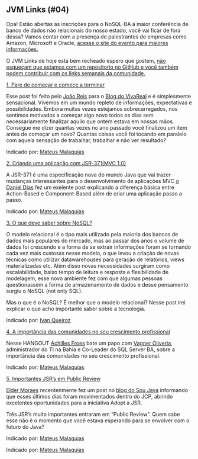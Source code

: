 ## JVM Links (#04)

Opa! Estão abertas as inscrições para o NoSQL-BA a maior conferência de banco de dados não relacionais do nosso estado, você vai ficar de fora dessa? Vamos contar com a presença de palestrantes de empresas como Amazon, Microsoft e Oracle,
[acesse o site do evento para maiores informações.](http://www.nosqlba.org)

O JVM Links de hoje está bem recheado espero que gostem, [não esqueçam que estamos com um repositorio no GitHub e você também podem contribuir com os links semanais da comunidade.](https://github.com/javabahia/JVM-Links)

[1. Pare de começar e comece a terminar](https://tech.vivareal.com.br/pare-de-come%C3%A7ar-e-comece-a-terminar-840f758d6b75#.kwk3vkkoe)

Esse post foi feito pelo [João Reis](https://twitter.com/jreisstudio) para o [Blog do VivaReal](https://tech.vivareal.com.br/pare-de-come%C3%A7ar-e-comece-a-terminar-840f758d6b75#.kwk3vkkoe) e é simplesmente sensacional. Vivemos em um mundo repleto de informações, expectativas e possibilidades. Embora muitas vezes estejamos sobrecarregados, nos sentimos motivados a começar algo novo todos os dias sem necessariamente finalizar aquilo que ontem estava em nossas mãos. Consegue me dizer quantas vezes no ano passado você finalizou um item antes de começar um novo? Quantas coisas você foi tocando em paralelo com aquela sensação de trabalhar, trabalhar e não ver resultado?

Indicado por: [Mateus Malaquias](https://twitter.com/mmalaquias1)

[2. Criando uma aplicação com JSR-371(MVC 1.0)](https://danieldiasjava.wordpress.com/2017/01/25/criando-uma-aplicacao-com-jsr-371mvc-1-0/)

A JSR-371 é uma especificação nova do mundo Java que vai trazer mudanças interessantes para o desenvolvimento de aplicações MVC [o Daniel Dias](https://twitter.com/DanielDiasJava) fez um exelente post explicando a diferença básica entre Action-Based e Component-Based além de criar uma aplicação passo a passo.

Indicado por: [Mateus Malaquias](https://twitter.com/mmalaquias1)

[3. O que devo saber sobre NoSQL?](http://blog.ivanqueiroz.com/2017/01/o-que-devo-saber-sobre-nosql.html?platform=hootsuite)

O modelo relacional é o tipo mais utilizado pela maioria dos bancos de dados mais populares do mercado, mas ao passar dos anos o volume de dados foi crescendo e a forma de se extrair informações foram se tornando cada vez mais custosas nesse modelo, o que levou a criação de novas técnicas como utilizar datawarehouses para geração de relatórios, views materializadas etc. Além disso novas necessidades surgiram como escalabilidade, baixo tempo de leitura e resposta e flexibilidade de modelagem, esse novo ambiente fez com que algumas pessoas questionassem a forma de armazenamento de dados e desse pensamento surgiu o NoSQL (not only SQL).

Mas o que é o NoSQL? É melhor que o modelo relacional? Nesse post irei explicar o que acho importante saber sobre a tecnologia.

Indicado por: [Ivan Queiroz](https://twitter.com/ivanqueiroz)

[4. A importância das comunidades no seu crescimento profissional](https://www.youtube.com/watch?v=pLIdCtQ16ww&feature=share)

Nesse HANGOUT [Achilles Froes]() bate um papo com [Vagner Oliveria](), administrador do TI na Bahia e Co-Leader do SQL Server BA, sobre a importância das comunidades no seu crescimento profissional.

Indicado por: [Mateus Malaquias](https://twitter.com/mmalaquias1)

[5. Importantes JSR’s em Public Review](https://soujava.org.br/2017/01/27/importantes-jsrs-em-public-review/)

[Elder Moraes](https://twitter.com/elderjava) recentenmente fez um post no [blog do Sou Java](https://soujava.org.br/2017/01/27/importantes-jsrs-em-public-review/) informando que esses últimos dias foram movimentados dentro do JCP, abrindo excelentes oportunidades para a iniciativa Adopt a JSR.

Três JSR’s muito importantes entraram em “Public Review”. Quem sabe esse não é o momento que você estava esperando para se envolver com o futuro do Java?

Indicado por: [Mateus Malaquias](https://twitter.com/mmalaquias1)


Indicado por: [Mateus Malaquias](https://twitter.com/mmalaquias1)
